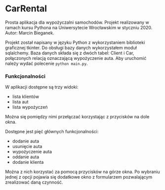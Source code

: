# CarRental

Prosta aplikacja dla wypożyczalni samochodów. Projekt realizowany w ramach kursu Pythona na Uniwersytecie Wrocławskim w styczniu 2020.   
Autor: Marcin Bieganek.

Projekt został napisany w języku Python z wykorzystaniem biblioteki graficznej tkinter. Do obsługi bazy danych wykorzystałem moduł sqlalchemy. Baza danych składa się z dwóch tabel: Client i Car, połączonych relacją oznaczającą wypożyczenie auta. 
Aby uruchomić należy wydać polecenie `python main.py`.

### Funkcjonalności

W aplikacji dostępne są trzy widoki:
* lista klientów
* lista aut
* lista wypożyczeń     
     
Można się pomiędzy nimi przełączać korzystając z przycisków na dole okna.    

Dostępne jest pięć głównych funkcjonalności:
* dodanie auta
* usunięcie auta
* wypożyczenie auta
* oddanie auta
* dodanie klienta  
           
Można z nich korzystać za pomocą przycisków na górze okna. Po wybraniu jednej z opcji pojawia się dodatkowe okno z formularzem pozwalającym zrealizować daną czynność.




